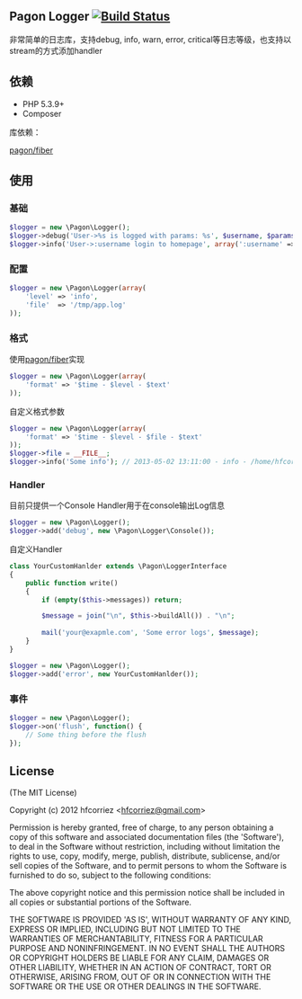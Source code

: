 ## Pagon Logger [![Build Status](https://travis-ci.org/pagon/logger.png)](https://travis-ci.org/pagon/logger)

非常简单的日志库，支持debug, info, warn, error, critical等日志等级，也支持以stream的方式添加handler

[pagon/fiber]: https://github.com/pagon/fiber

## 依赖

- PHP 5.3.9+
- Composer

库依赖：

[pagon/fiber]

## 使用

### 基础
	
```php
$logger = new \Pagon\Logger();
$logger->debug('User->%s is logged with params: %s', $username, $params);
$logger->info('User->:username login to homepage', array(':username' => $username))
```

### 配置

```php
$logger = new \Pagon\Logger(array(
    'level' => 'info',
    'file'  => '/tmp/app.log'
));
```

### 格式

使用[pagon/fiber]实现

```php
$logger = new \Pagon\Logger(array(
	'format' => '$time - $level - $text'
));
```

自定义格式参数

```php
$logger = new \Pagon\Logger(array(
	'format' => '$time - $level - $file - $text'
));
$logger->file = __FILE__;
$logger->info('Some info');	// 2013-05-02 13:11:00 - info - /home/hfcorriez/myfile.php - Some info
```

### Handler

目前只提供一个Console Handler用于在console输出Log信息

```php
$logger = new \Pagon\Logger();
$logger->add('debug', new \Pagon\Logger\Console());
```

自定义Handler

```php
class YourCustomHanlder extends \Pagon\LoggerInterface
{
    public function write()
    {
        if (empty($this->messages)) return;

        $message = join("\n", $this->buildAll()) . "\n";
        
        mail('your@exapmle.com', 'Some error logs', $message);
    }
}

$logger = new \Pagon\Logger();
$logger->add('error', new YourCustomHanlder());
```

### 事件

```php
$logger = new \Pagon\Logger();
$logger->on('flush', function() {
    // Some thing before the flush
});
```

## License

(The MIT License)

Copyright (c) 2012 hfcorriez &lt;hfcorriez@gmail.com&gt;

Permission is hereby granted, free of charge, to any person obtaining
a copy of this software and associated documentation files (the
'Software'), to deal in the Software without restriction, including
without limitation the rights to use, copy, modify, merge, publish,
distribute, sublicense, and/or sell copies of the Software, and to
permit persons to whom the Software is furnished to do so, subject to
the following conditions:

The above copyright notice and this permission notice shall be
included in all copies or substantial portions of the Software.

THE SOFTWARE IS PROVIDED 'AS IS', WITHOUT WARRANTY OF ANY KIND,
EXPRESS OR IMPLIED, INCLUDING BUT NOT LIMITED TO THE WARRANTIES OF
MERCHANTABILITY, FITNESS FOR A PARTICULAR PURPOSE AND NONINFRINGEMENT.
IN NO EVENT SHALL THE AUTHORS OR COPYRIGHT HOLDERS BE LIABLE FOR ANY
CLAIM, DAMAGES OR OTHER LIABILITY, WHETHER IN AN ACTION OF CONTRACT,
TORT OR OTHERWISE, ARISING FROM, OUT OF OR IN CONNECTION WITH THE
SOFTWARE OR THE USE OR OTHER DEALINGS IN THE SOFTWARE.
